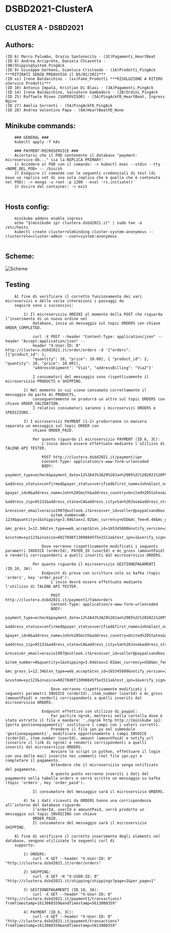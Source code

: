 # DSBD2021-ClusterA

## CLUSTER A - DSBD2021

## Authors:
    (ID 6) Marco Palumbo, Orazio Santonocito - (3C)Pagamenti_HeartBeat
    (ID 8) Andrea Arciprete, Daniela Chiavetta - (9B)ShippingSystem_PingAck
    (ID 9) Giuseppe Germano, Gianluca Cristaudo - (1A)Prodotti_PingAck ***RITIRATI SENZA PREAVVISO il 05/02/2021***
    (ID xx) Irene Baldacchino - (xx)Fake_Prodotti ***RISOLUZIONE A RITIRO uService Prodotti***
    (ID 10) Antonio Impalà, Kristian Di Blasi - (3A)Pagamenti_PingAck
    (ID 14) Irene Baldacchino, Salvatore Gambadoro - (2B)Ordini_PingAck
    (ID 25) Raffaele Mineo [SUPERVISOR] - (5A)PingAckFD_HeartBeat, Ingress Nginx
    (ID 27) Amelia Sorrenti - (5A)PingAckFD_PingAck
    (ID 28) Andrea Valentino Papa - (6A)HeartBeatFD_None

## Minikube commands:
```
    ### GENERAL ###
    kubectl apply -f k8s
    
    ### PAYMENT-MICROSERVICE ###
    Accertarsi che il POD contenente il database "payment-microservice-db..." sia la REPLICA PRIMARY:
    1) Accedere al POD con il comando: -> kubectl exec --stdin --tty <NOME_DEL_POD> -- /bin/sh
    2) Eseguire il comando con le seguenti credenziali di test (di base un replica set di una sola replica che è quella che è contenuta nel POD): -> mongo -u root -p 1208 --eval 'rs.initiate()'
    3) Uscire dal container: -> exit
    
```
    
## Hosts config:
```
    minikube addons enable ingress
    echo "$(minikube ip) clustera.dsbd2021.it" | sudo tee -a /etc/hosts
    kubectl create clusterrolebinding cluster-system-anonymous --clusterrole=cluster-admin --user=system:anonymous
    
```

## Scheme:
![Scheme](http://www.plantuml.com/plantuml/png/RPCnJ_Cm48Rt-nMMlhdfruuTK44L30mWLImiw9fSMwj979mBg4j_EscDTSwPCUzZwtcLLrxtZ9w7fWOisNb3RVNMamVRClazbcJkE_k4JDzu1lWSQ23pZFiJGkcQphNKidbtxaJKaGT0ptQynUOL3zYCq2uasnvjrzdsi3ttJ4rorhlACTi_RYybU_6LRPCpZpZKl26cQ-yUe4B67VQKg3SFaaxbAOdwD9C2QHegZ0dqenCFKzUNguU68b92ZSMgWQWrYluOm-zOPZRxk4jsCYjpPEvMytbP3wFSOr7rkwfO_byk2ii0SZHSJSPII6-ci4oN0LbGeJWaY7NC_qrdcsglF1ymkgyq7L7KWQHJ1lSjbp5JSxoYLzNsl99CB5rKjSYbaVZKvA5TuDdkjmSOVgQylVH_NYxXaQhQaiTEaaW7oO9NlgTFJl9KNHJwPQeEsG4faoDfbSDOBmUgPtvWJMqrDFKF)

<!--
@startuml diagram

actor endUser
interface ApiGateway

queue Kafka
component Zookeeper

artifact Pagamenti1
artifact ShippingSystem
artifact Prodotti
artifact Pagamenti2
artifact Ordini
artifact FaultDetectors

database Pagamenti1DB
database ShippingSystemDB
database ProdottiDB
database Pagamenti2DB
database OrdiniDB

storage Pagamenti1DBvolume
storage ShippingSystemDBvolume
storage ProdottiDBvolume
storage Pagamenti2DBvolume
storage OrdiniDBvolume

endUser --_> ApiGateway : http://clustera.dsbd2021.it

ApiGateway --_> Pagamenti1
ApiGateway --_> ShippingSystem
ApiGateway --_> Prodotti
ApiGateway --_> Pagamenti2
ApiGateway --_> Ordini

Pagamenti1 --# Pagamenti1DB
ShippingSystem --# ShippingSystemDB
Prodotti --# ProdottiDB
Pagamenti2 --# Pagamenti2DB
Ordini --# OrdiniDB

Pagamenti1DB --# Pagamenti1DBvolume
ShippingSystemDB --# ShippingSystemDBvolume
ProdottiDB --# ProdottiDBvolume
Pagamenti2DB --# Pagamenti2DBvolume
OrdiniDB --# OrdiniDBvolume

Kafka --_> Zookeeper

Pagamenti1 ~~ Kafka
ShippingSystem ~~ Kafka
Prodotti ~~ Kafka
Pagamenti2 ~~ Kafka
Ordini ~~ Kafka
FaultDetectors ~~ Kafka

Pagamenti1 .. FaultDetectors
ShippingSystem .. FaultDetectors
Prodotti .. FaultDetectors
Pagamenti2 .. FaultDetectors
Ordini .. FaultDetectors
FaultDetectors .. FaultDetectors

@enduml
-->

## Testing

```
    Al fine di verificare il corretto funzionamento dei vari microservizi e delle varie interazioni i passaggi da
    seguire sono i successivi:
    
        1) Il microservizio ORDINI al momento della POST che riguarda l’inserimento di un nuovo ordine nel
            database, invia un messaggio sul topic ORDERS con chiave ORDER_COMPLETED.

            curl -X POST --header "Content-Type: application/json" --header "Accept:application/json" --
            header "X-User-ID: 0" http://clustera.dsbd2021.it/order/orders -d '{"orders": [{"product_id": 1,
            "quantity": 10, "price": 10.00}, { "product_id": 2, "quantity": 20, "price": 10.00}],
            "addressShipment": "Via1", "addressBilling": "Via2"}'

            I consumatori del messaggio sono rispettivamente il microservizio PRODUCTS e SHIPPING.

        2) Nel momento in cui viene consumato correttamente il messaggio da parte di PRODUCTS,
            conseguentemente ne produrrà un altro sul topic ORDERS con chiave ORDER_VALIDATION.
            I relativi consumatori saranno i microservizi ORDERS e SPEDIZIONI.

        3) I microservizi PAYMENT (1-2) produrranno in maniera separata un messaggio sul topic ORDER con
            chiave ORDER_PAID.
            
            Per quanto riguarda il microservizio PAYMENT (ID_6, 3C):
                L'invio dovrà essere effettuato mediante l'utilizzo di TALEND API TESTER.

                POST http://clustera.dsbd2021.it/payment/ipn
                Content-Type: application/x-www-form-urlencoded
                BODY: 
                    payment_type=echeck&payment_date=12%3A43%3A29%20Jan%2005%2C%202021%20PST&payment_status=Completed
                    &address_status=confirmed&payer_status=verified&first_name=John&last_name=Smith&payer_email=buyer@paypalsandbox.com
                    &payer_id=0&address_name=John%20Smith&address_country=United%20States&address_country_code=US
                    &address_zip=95131&address_state=CA&address_city=San%20Jose&address_street=123%20any%20street&business=seller@paypalsandbox.com
                    &receiver_email=orazio1997@outlook.it&receiver_id=seller@paypalsandbox.com&residence_country=US&item_name=something
                    &item_number=AK-1234&quantity=1&shipping=3.04&tax=2.02&mc_currency=USD&mc_fee=0.44&mc_gross=20
                    &mc_gross_1=12.34&txn_type=web_accept&txn_id=165345880&notify_version=2.1&auction_buyer_id=SomeFancyID&for_auction=TRUE
                    &custom=xyz123&invoice=60270d0f13098845f5e1511e&test_ipn=1&verify_sign=ADuIyIR0o6rLFJjTZ50BFLtfmE0QA7E.hF10j0kbUqzPStL5nsSXEESz

                Dove verranno rispettivamente modificati i seguenti parametri INVOICE (orderId), PAYER_ID (userId) e mc_gross (amountPaid) e renderli corrispondenti a quelli inseriti dal microservizio ORDERS.
                
            Per quanto riguarda il microservizio GESTIONEPAGAMENTI (ID_10, 3A):
                Endpoint di prova con scrittura solo su kafka (topic 'orders', key 'order_paid'):
                    L'invio dovrà essere effettuato mediante l'utilizzo di TALEND API TESTER.
                    
                    POST http://clustera.dsbd2021.it/payment1/fakeorders
                    Content-Type: application/x-www-form-urlencoded
                    BODY: 
                        payment_type=echeck&payment_date=12%3A43%3A29%20Jan%2005%2C%202021%20PST&payment_status=Completed
                        &address_status=confirmed&payer_status=verified&first_name=John&last_name=Smith&payer_email=buyer@paypalsandbox.com
                        &payer_id=0&address_name=John%20Smith&address_country=United%20States&address_country_code=US
                        &address_zip=95131&address_state=CA&address_city=San%20Jose&address_street=123%20any%20street&business=seller@paypalsandbox.com
                        &receiver_email=orazio1997@outlook.it&receiver_id=seller@paypalsandbox.com&residence_country=US&item_name=something
                        &item_number=0&quantity=1&shipping=3.04&tax=2.02&mc_currency=USD&mc_fee=0.44&mc_gross=20
                        &mc_gross_1=12.34&txn_type=web_accept&txn_id=165345880&notify_version=2.1&auction_buyer_id=SomeFancyID&for_auction=TRUE
                        &custom=xyz123&invoice=60270d0f13098845f5e1511e&test_ipn=1&verify_sign=ADuIyIR0o6rLFJjTZ50BFLtfmE0QA7E.hF10j0kbUqzPStL5nsSXEESz
                    
                    Dove verranno rispettivamente modificati i seguenti parametri INVOICE (orderId), item_number (userId) e mc_gross (amountPaid) e renderli corrispondenti a quelli inseriti dal microservizio ORDERS.
                    
                Endpoint effettivo con utilizzo di paypal:
                    Far partire ngrok, mettersi nella cartella dove è stato estratto il file e mandare: './ngrok http http://{minikube ip}:{porta gestionepagamenti}' sostituire i campi con i valori corretti.
                    Prendere il file ipn.py nel submodule 'gestionepagamenti', modificare opportunamente i campi INVOICE (orderId), item_number (userId), amount (amountPaid) e notify_url (inserire il link di ngrok) e renderli corrispondenti a quelli inseriti dal microservizio ORDERS.
                    Avviare lo script in python, effettuare il login con una delle mail inserite nei commenti (nel file ipn.py) e completare il pagamento.
                    Attendere che il microservizio venga notificato del pagamento.
                    A questo punto verranno inseriti i dati del pagamento nella tabella orders e verrà scritto un messaggio su kafka (topic 'orders', key 'order_paid').
                    
            Il consumatore del messaggio sarà il microservizio ORDERS.

        4) Se i dati ricevuti da ORDERS hanno una corrispondenza all’interno del database riguardo
            l’orderId, userId e amountPaid, verrà prodotto un messaggio sul topic INVOICING con chiave
            ORDER_PAID.
            Il consumatore del messaggio sarà il microservizio SHIPPING.
        
    Al fine di verificare il corretto inserimento degli elementi nel database, vengono utilizzate le seguenti curl di
    supporto:
    
        1) ORDERS:
            curl -X GET --header "X-User-ID: 0" "http://clustera.dsbd2021.it/order/orders"
         
        2) SHIPPING:
            curl -X GET -H "X-USER-ID: 0" "http://clustera.dsbd2021.it/shipping/shippings?page=1&per_page=1"
            
        3) GESTIONEPAGAMENTI (ID_10, 3A):
            curl -X GET --header "X-User-ID: 0" "http://clustera.dsbd2021.it/payment1/transactions?fromTimestamp=1613080359&endTimestamp=5613080359"
         
        4) PAYMENT (ID_6, 3C):
            curl -X GET --header "X-User-ID: 0" "http://clustera.dsbd2021.it/payment/transactions?fromTimestamp=1613080359&endTimestamp=5613080359"
            
            
```
